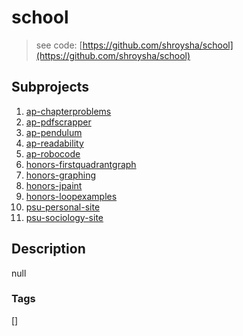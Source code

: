 # school
> see code: [https://github.com/shroysha/school](https://github.com/shroysha/school)

## Subprojects 
1. [ap-chapterproblems](/ap-chapterproblems)
1. [ap-pdfscrapper](/ap-pdfscrapper)
1. [ap-pendulum](/ap-pendulum)
1. [ap-readability](/ap-readability)
1. [ap-robocode](/ap-robocode)
1. [honors-firstquadrantgraph](/honors-firstquadrantgraph)
1. [honors-graphing](/honors-graphing)
1. [honors-jpaint](/honors-jpaint)
1. [honors-loopexamples](/honors-loopexamples)
1. [psu-personal-site](/psu-personal-site)
1. [psu-sociology-site](/psu-sociology-site)

## Description
null

### Tags
[]
